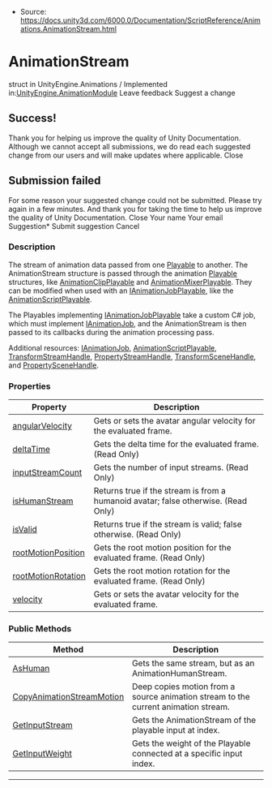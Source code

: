 * Source: https://docs.unity3d.com/6000.0/Documentation/ScriptReference/Animations.AnimationStream.html

# AnimationStream
struct in UnityEngine.Animations
/
Implemented in:[UnityEngine.AnimationModule](https://docs.unity3d.com/6000.0/Documentation/ScriptReference/UnityEngine.AnimationModule.html)
Leave feedback
Suggest a change
## Success!
Thank you for helping us improve the quality of Unity Documentation. Although we cannot accept all submissions, we do read each suggested change from our users and will make updates where applicable.
Close
## Submission failed
For some reason your suggested change could not be submitted. Please <a>try again</a> in a few minutes. And thank you for taking the time to help us improve the quality of Unity Documentation.
Close
Your name Your email Suggestion* Submit suggestion
Cancel
### Description
The stream of animation data passed from one [Playable](https://docs.unity3d.com/6000.0/Documentation/ScriptReference/Playables.Playable.html) to another.
The AnimationStream structure is passed through the animation [Playable](https://docs.unity3d.com/6000.0/Documentation/ScriptReference/Playables.Playable.html) structures, like [AnimationClipPlayable](https://docs.unity3d.com/6000.0/Documentation/ScriptReference/Animations.AnimationClipPlayable.html) and [AnimationMixerPlayable](https://docs.unity3d.com/6000.0/Documentation/ScriptReference/Animations.AnimationMixerPlayable.html). They can be modified when used with an [IAnimationJobPlayable](https://docs.unity3d.com/6000.0/Documentation/ScriptReference/Animations.IAnimationJobPlayable.html), like the [AnimationScriptPlayable](https://docs.unity3d.com/6000.0/Documentation/ScriptReference/Animations.AnimationScriptPlayable.html).  
  
The Playables implementing [IAnimationJobPlayable](https://docs.unity3d.com/6000.0/Documentation/ScriptReference/Animations.IAnimationJobPlayable.html) take a custom C# job, which must implement [IAnimationJob](https://docs.unity3d.com/6000.0/Documentation/ScriptReference/Animations.IAnimationJob.html), and the AnimationStream is then passed to its callbacks during the animation processing pass.  
  
Additional resources: [IAnimationJob](https://docs.unity3d.com/6000.0/Documentation/ScriptReference/Animations.IAnimationJob.html), [AnimationScriptPlayable](https://docs.unity3d.com/6000.0/Documentation/ScriptReference/Animations.AnimationScriptPlayable.html), [TransformStreamHandle](https://docs.unity3d.com/6000.0/Documentation/ScriptReference/Animations.TransformStreamHandle.html), [PropertyStreamHandle](https://docs.unity3d.com/6000.0/Documentation/ScriptReference/Animations.PropertyStreamHandle.html), [TransformSceneHandle](https://docs.unity3d.com/6000.0/Documentation/ScriptReference/Animations.TransformSceneHandle.html), and [PropertySceneHandle](https://docs.unity3d.com/6000.0/Documentation/ScriptReference/Animations.PropertySceneHandle.html).
### Properties
Property | Description  
---|---  
[angularVelocity](https://docs.unity3d.com/6000.0/Documentation/ScriptReference/Animations.AnimationStream-angularVelocity.html) | Gets or sets the avatar angular velocity for the evaluated frame.  
[deltaTime](https://docs.unity3d.com/6000.0/Documentation/ScriptReference/Animations.AnimationStream-deltaTime.html) | Gets the delta time for the evaluated frame. (Read Only)  
[inputStreamCount](https://docs.unity3d.com/6000.0/Documentation/ScriptReference/Animations.AnimationStream-inputStreamCount.html) | Gets the number of input streams. (Read Only)  
[isHumanStream](https://docs.unity3d.com/6000.0/Documentation/ScriptReference/Animations.AnimationStream-isHumanStream.html) | Returns true if the stream is from a humanoid avatar; false otherwise. (Read Only)  
[isValid](https://docs.unity3d.com/6000.0/Documentation/ScriptReference/Animations.AnimationStream-isValid.html) | Returns true if the stream is valid; false otherwise. (Read Only)  
[rootMotionPosition](https://docs.unity3d.com/6000.0/Documentation/ScriptReference/Animations.AnimationStream-rootMotionPosition.html) | Gets the root motion position for the evaluated frame. (Read Only)  
[rootMotionRotation](https://docs.unity3d.com/6000.0/Documentation/ScriptReference/Animations.AnimationStream-rootMotionRotation.html) | Gets the root motion rotation for the evaluated frame. (Read Only)  
[velocity](https://docs.unity3d.com/6000.0/Documentation/ScriptReference/Animations.AnimationStream-velocity.html) | Gets or sets the avatar velocity for the evaluated frame.  
### Public Methods
Method | Description  
---|---  
[AsHuman](https://docs.unity3d.com/6000.0/Documentation/ScriptReference/Animations.AnimationStream.AsHuman.html) | Gets the same stream, but as an AnimationHumanStream.  
[CopyAnimationStreamMotion](https://docs.unity3d.com/6000.0/Documentation/ScriptReference/Animations.AnimationStream.CopyAnimationStreamMotion.html) | Deep copies motion from a source animation stream to the current animation stream.  
[GetInputStream](https://docs.unity3d.com/6000.0/Documentation/ScriptReference/Animations.AnimationStream.GetInputStream.html) | Gets the AnimationStream of the playable input at index.  
[GetInputWeight](https://docs.unity3d.com/6000.0/Documentation/ScriptReference/Animations.AnimationStream.GetInputWeight.html) | Gets the weight of the Playable connected at a specific input index.  
* * *
